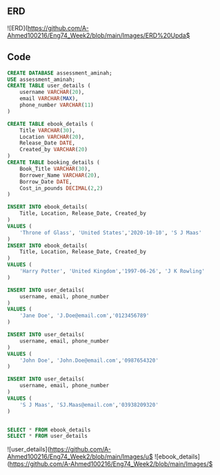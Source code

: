 ## ERD
![ERD](https://github.com/A-Ahmed100216/Eng74_Week2/blob/main/Images/ERD%20Upda$

## Code
``` sql
CREATE DATABASE assessment_aminah;
USE assessment_aminah;
CREATE TABLE user_details (
    username VARCHAR(20),
    email VARCHAR(MAX),
    phone_number VARCHAR(11)
)

CREATE TABLE ebook_details (
    Title VARCHAR(30),
    Location VARCHAR(20),
    Release_Date DATE,
    Created_by VARCHAR(20)
)
CREATE TABLE booking_details (
    Book_Title VARCHAR(30),
    Borrower_Name VARCHAR(20),
    Borrow_Date DATE,
    Cost_in_pounds DECIMAL(2,2)
)

INSERT INTO ebook_details(
    Title, Location, Release_Date, Created_by
)
VALUES (
    'Throne of Glass', 'United States','2020-10-10', 'S J Maas'
)
INSERT INTO ebook_details(
    Title, Location, Release_Date, Created_by
)
VALUES (
    'Harry Potter', 'United Kingdom','1997-06-26', 'J K Rowling'
)

INSERT INTO user_details(
    username, email, phone_number
)
VALUES (
    'Jane Doe', 'J.Doe@email.com','0123456789'
)

INSERT INTO user_details(
    username, email, phone_number
)
VALUES (
    'John Doe', 'John.Doe@email.com','0987654320'
)

INSERT INTO user_details(
    username, email, phone_number
)
VALUES (
    'S J Maas', 'SJ.Maas@email.com','03938209320'
)


SELECT * FROM ebook_details
SELECT * FROM user_details
```

![user_details](https://github.com/A-Ahmed100216/Eng74_Week2/blob/main/Images/u$
![ebook_details](https://github.com/A-Ahmed100216/Eng74_Week2/blob/main/Images/$


